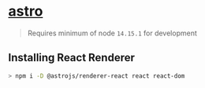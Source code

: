 # [astro](https://astro.build/)

> Requires minimum of node `14.15.1` for development

## Installing React Renderer

```sh
> npm i -D @astrojs/renderer-react react react-dom 
```
